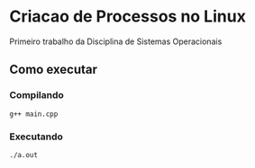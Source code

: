 # Criacao de Processos no Linux

Primeiro trabalho da Disciplina de Sistemas Operacionais

## Como executar

### Compilando

`g++ main.cpp`

### Executando

`./a.out`
